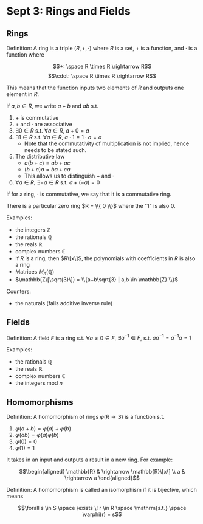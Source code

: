 # Sept 3: Rings and Fields

## Rings

Definition: A ring is a triple $(R, +, \cdot)$ where $R$ is a set, $+$ is a function, and $\cdot$ is a function where 

$$+:   \space R \times R \rightarrow R$$
$$\cdot:   \space R \times R \rightarrow R$$

This means that the function inputs two elements of $R$ and outputs one element in $R$.


If $a, b \in R$, we write $a+b$ and $ab$ s.t.

1. $+$ is commutative
2. $+$ and $\cdot$ are associative
3. $\exists 0 \in R$ s.t. $\forall a \in R$, $a + 0=a$
4. $\exists 1 \in R$ s.t. $\forall a \in R$, $a \cdot 1 = 1 \cdot a =a$
      - Note that the commutativity of multiplication is not implied, hence needs to be stated such.
5. The distributive law
      - $a(b+c) = ab + ac$
      - $(b+c)a = ba + ca$
      - This allows us to distinguish $+$ and $\cdot$
6. $\forall a \in R$, $\exists -a \in R$ s.t. $a + (-a) = 0$

If for a ring, $\cdot$ is commutative, we say that it is a commutative ring. 

There is a particular zero ring $R = \\{ 0 \\}$ where the "1" is also 0.

Examples: 
- the integers $\mathbb{Z}$
- the rationals $\mathbb{Q}$
- the reals $\mathbb{R}$
- complex numbers $\mathbb{C}$
- If $R$ is a ring, then $R\[x\]$, the polynomials with coefficients in $R$ is also a ring
- Matrices $M_n(\mathbb{Q})$
- $\mathbb{Z\[\sqrt{3}\]} = \\{a+b\sqrt{3} | a,b \in \mathbb{Z} \\}$

Counters: 
- the naturals (fails additive inverse rule)

## Fields

Definition: A field $F$ is a ring s.t. $\forall a \neq 0 \in F$, $\exists a^{-1} \in F$, s.t. $aa^{-1} = a^{-1}a = 1$

Examples:
- the rationals $\mathbb{Q}$
- the reals $\mathbb{R}$
- complex numbers $\mathbb{C}$
- the integers mod $n$

## Homomorphisms

Definition: A homomorphism of rings $\varphi(R \rightarrow S)$ is a function s.t.

1. $\varphi(a+b) = \varphi(a)+\varphi(b)$
2. $\varphi(ab) = \varphi(a)\varphi(b)$
3. $\varphi(0) = 0$
4. $\varphi(1) = 1$

It takes in an input and outputs a result in a new ring. For example: 


$$\begin{aligned}
\mathbb{R} & \rightarrow \mathbb{R}\[x\] \\
a & \rightarrow a
\end{aligned}$$

Definition: A homomorphism is called an isomorphism if it is bijective, which means 

$$\forall s \in S \space \exists \! r \in R \space \mathrm{s.t.} \space \varphi(r) = s$$



